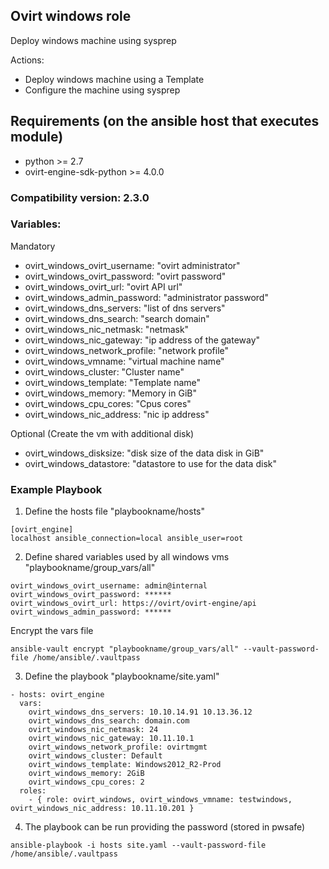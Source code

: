 ## Ovirt windows role

Deploy windows machine using sysprep

Actions:
- Deploy windows machine using a Template
- Configure the machine using sysprep


## Requirements (on the ansible host that executes module)

- python >= 2.7
- ovirt-engine-sdk-python >= 4.0.0


### Compatibility version: 2.3.0


### Variables:

Mandatory
- ovirt_windows_ovirt_username: "ovirt administrator"
- ovirt_windows_ovirt_password: "ovirt password"
- ovirt_windows_ovirt_url: "ovirt API url"
- ovirt_windows_admin_password: "administrator password"
- ovirt_windows_dns_servers: "list of dns servers"
- ovirt_windows_dns_search: "search domain"
- ovirt_windows_nic_netmask: "netmask"
- ovirt_windows_nic_gateway: "ip address of the gateway"
- ovirt_windows_network_profile: "network profile"
- ovirt_windows_vmname: "virtual machine name"
- ovirt_windows_cluster: "Cluster name"
- ovirt_windows_template: "Template name"
- ovirt_windows_memory: "Memory in GiB"
- ovirt_windows_cpu_cores: "Cpus cores"
- ovirt_windows_nic_address: "nic ip address"


Optional (Create the vm with additional disk) 
- ovirt_windows_disksize: "disk size of the data disk in GiB"
- ovirt_windows_datastore: "datastore to use for the data disk"


### Example Playbook

1) Define the hosts file "playbookname/hosts"
```
[ovirt_engine]
localhost ansible_connection=local ansible_user=root
```

2) Define shared variables used by all windows vms "playbookname/group_vars/all"
```
ovirt_windows_ovirt_username: admin@internal
ovirt_windows_ovirt_password: ******
ovirt_windows_ovirt_url: https://ovirt/ovirt-engine/api
ovirt_windows_admin_password: ******
```

Encrypt the vars file
```
ansible-vault encrypt "playbookname/group_vars/all" --vault-password-file /home/ansible/.vaultpass
```

3) Define the playbook "playbookname/site.yaml"
```
- hosts: ovirt_engine
  vars:
    ovirt_windows_dns_servers: 10.10.14.91 10.13.36.12
    ovirt_windows_dns_search: domain.com
    ovirt_windows_nic_netmask: 24
    ovirt_windows_nic_gateway: 10.11.10.1
    ovirt_windows_network_profile: ovirtmgmt
    ovirt_windows_cluster: Default
    ovirt_windows_template: Windows2012_R2-Prod
    ovirt_windows_memory: 2GiB
    ovirt_windows_cpu_cores: 2
  roles:
    - { role: ovirt_windows, ovirt_windows_vmname: testwindows, ovirt_windows_nic_address: 10.11.10.201 }
```

4) The playbook can be run providing the password (stored in pwsafe)
```
ansible-playbook -i hosts site.yaml --vault-password-file /home/ansible/.vaultpass
```
